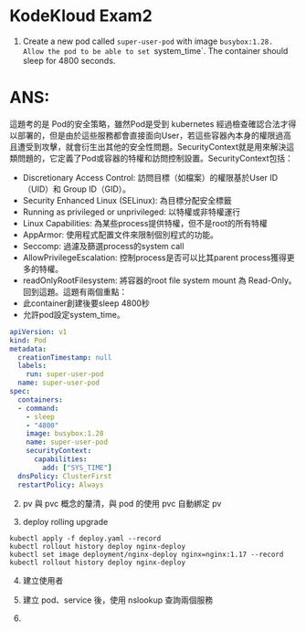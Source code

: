 # KodeKloud Exam2

1. Create a new pod called `super-user-pod` with image `busybox:1.28. Allow the pod to be able to set `system_time`.
The container should sleep for 4800 seconds.  

# ANS:
這題考的是 Pod的安全策略，雖然Pod是受到 kubernetes 經過檢查確認合法才得以部署的，但是由於這些服務都會直接面向User，若這些容器內本身的權限過高且遭受到攻擊，就會衍生出其他的安全性問題。SecurityContext就是用來解決這類問題的，它定義了Pod或容器的特權和訪問控制設置。SecurityContext包括：
* Discretionary Access Control: 訪問目標（如檔案）的權限基於User ID（UID）和 Group ID（GID）。
* Security Enhanced Linux (SELinux): 為目標分配安全標籤
* Running as privileged or unprivileged: 以特權或非特權運行
* Linux Capabilities: 為某些process提供特權，但不是root的所有特權
* AppArmor: 使用程式配置文件來限制個別程式的功能。
* Seccomp: 過濾及篩選process的system call
* AllowPrivilegeEscalation: 控制process是否可以比其parent process獲得更多的特權。
* readOnlyRootFilesystem: 將容器的root file system mount 為 Read-Only。
回到這題。這題有兩個重點：
* 此container創建後要sleep 4800秒
* 允許pod設定system_time。

```yaml
apiVersion: v1
kind: Pod
metadata:
  creationTimestamp: null
  labels:
    run: super-user-pod
  name: super-user-pod
spec:
  containers:
  - command:
    - sleep
    - "4800"
    image: busybox:1.28
    name: super-user-pod
    securityContext:
      capabilities:
        add: ["SYS_TIME"]
  dnsPolicy: ClusterFirst
  restartPolicy: Always
```

2. pv 與 pvc 概念的釐清，與 pod 的使用
pvc 自動綁定 pv

3. deploy rolling upgrade
```
kubectl apply -f deploy.yaml --record
kubectl rollout history deploy nginx-deploy
kubectl set image deployment/nginx-deploy nginx=nginx:1.17 --record
kubectl rollout history deploy nginx-deploy
```
4. 建立使用者

5. 建立 pod、service 後，使用 nslookup 查詢兩個服務

6. 
